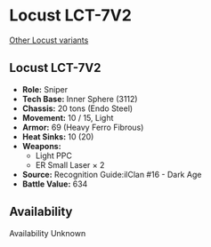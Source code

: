 # Locust LCT-7V2

[Other Locust variants](../locust.md)

## Locust LCT-7V2
- **Role:** Sniper
- **Tech Base:** Inner Sphere (3112)
- **Chassis:** 20 tons (Endo Steel)
- **Movement:** 10 / 15, Light
- **Armor:** 69 (Heavy Ferro Fibrous)
- **Heat Sinks:** 10 (20)
- **Weapons:**
  - Light PPC
  - ER Small Laser × 2
- **Source:** Recognition Guide:ilClan #16 - Dark Age
- **Battle Value:** 634

## Availability

Availability Unknown

